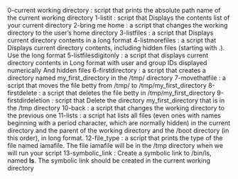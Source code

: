 0-current working directory : script that prints the absolute path name of the current working directory
1-listit : script that Displays the contents list of your current directory
2-bring me home : a script that changes the working directory to the user’s home directory
3-listfiles : a script that Displays current directory contents in a long format
4-listmorefiles : a script that Displays current directory contents, including hidden files (starting with .). Use the long format
5-listfilesdigitonly : a script that displays current directory contents in Long format with user and group IDs displayed numerically And hidden files
6-firstdirectory : a script that creates a directory named my_first_directory in the /tmp/ directory
7-movethatfile : a script that moves the file betty from /tmp/ to /tmp/my_first_directory
8-firstdelete : a script that deletes the file betty in /tmp/my_first_directory
9-firstdirdeletion : script that Delete the directory my_first_directory that is in the /tmp directory
10-back : a script that changes the working directory to the previous one
11-lists : a script hat lists all files (even ones with names beginning with a period character, which are normally hidden) in the current directory and the parent of the working directory and the /boot directory (in this order), in long format.
12-file_type : a script that prints the type of the file named iamafile. The file iamafile will be in the /tmp directory when we will run your script
13-symbolic_link : Create a symbolic link to /bin/ls, named __ls__. The symbolic link should be created in the current working directory

